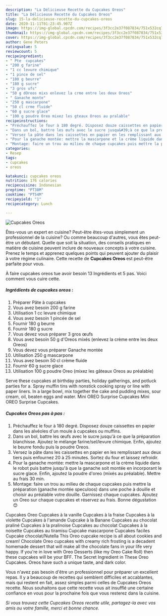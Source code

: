 ```yaml
---
description: "La Délicieuse Recette du Cupcakes Oreos"
title: "La Délicieuse Recette du Cupcakes Oreos"
slug: 15-la-delicieuse-recette-du-cupcakes-oreos
date: 2020-11-11T01:23:45.907Z
image: https://img-global.cpcdn.com/recipes/3f3cc2e37f087834/751x532cq70/cupcakes-oreos-photo-principale-de-la-recette.jpg
thumbnail: https://img-global.cpcdn.com/recipes/3f3cc2e37f087834/751x532cq70/cupcakes-oreos-photo-principale-de-la-recette.jpg
cover: https://img-global.cpcdn.com/recipes/3f3cc2e37f087834/751x532cq70/cupcakes-oreos-photo-principale-de-la-recette.jpg
author: Gene Peters
ratingvalue: 5
reviewcount: 5
recipeingredient:
- " Pte  cupcakes"
- "200 g farine"
- "1 cc levure chimique"
- "1 pince de sel"
- "180 g beurre"
- "180 g sucre"
- "3 gros ufs"
- "50 g dOreos mixs enlevez la crme entre les deux Oreos"
- " Ganache monte"
- "250 g mascarpone"
- "50 cl crme fluide"
- "60 g sucre glace"
- "100 g poudre Oreo mixez les gteaux Oreos au pralable"
recipeinstructions:
- "Préchauffez le four à 180 degré. Disposez douze caissettes en papier dans les alvéoles d&#39;un moule à cupcakes ou muffins."
- "Dans un bol, battre les œufs avec le sucre jusqu&#39;à ce que la préparation blanchisse. Ajoutez le mélange farine/sel/levure chimique. Enfin, ajoutez le beurre fondu puis la poudre Oreos."
- "Versez la pâte dans les caissettes en papier en les remplissant aux deux tiers puis enfournez 20 à 25 minutes. Sortez du four et laissez refroidir."
- "Pour la ganache montée: mettre la mascarpone et la crème liquide dans le robot puis battre jusqu&#39;à que la ganache soit montée en incorporant le sucre glace. Enfin, ajoutez la poudre d&#39;oreo (mixés au préalable). Mettre au frais 30 min."
- "Montage: faire un trou au milieu de chaque cupcakes puis mettre la préparation (ganache montée speculoos) dans une poche à douille et choisir au préalable votre douille. Garnissez chaque cupcakes. Ajoutez un Oreo sur chaque cupcakes et réservez au frais. Bonne dégustation 😊"
categories:
- Resep
tags:
- cupcakes
- oreos

katakunci: cupcakes oreos 
nutrition: 176 calories
recipecuisine: Indonesian
preptime: "PT38M"
cooktime: "PT54M"
recipeyield: "1"
recipecategory: Lunch

---
```



![Cupcakes Oreos](https://img-global.cpcdn.com/recipes/3f3cc2e37f087834/751x532cq70/cupcakes-oreos-photo-principale-de-la-recette.jpg)

Êtes-vous un expert en cuisine? Peut-être êtes-vous simplement un professionnel de la cuisine? Ou comme beaucoup d'autres, vous êtes peut-être un débutant. Quelle que soit la situation, des conseils pratiques en matière de cuisine peuvent inclure de nouveaux concepts à votre cuisine. Prenez le temps et apprenez quelques points qui peuvent ajouter du plaisir à votre régime culinaire. Cette recette de <strong> Cupcakes Oreos </strong> est peut-être parfaite pour vous.

<!--inarticleads1-->

À faire cupcakes oreos tue avoir besoin 13 Ingrédients et 5 pas. Voici comment vous cuire cette.

##### Ingrédients de cupcakes oreos :

1. Préparer  Pâte à cupcakes
1. Vous avez besoin 200 g farine
1. Utilisation 1 cc levure chimique
1. Vous avez besoin 1 pincée de sel
1. Fournir 180 g beurre
1. Fournir 180 g sucre
1. Vous devez vous préparer 3 gros œufs
1. Vous avez besoin 50 g d&#39;Oreos mixés (enlevez la crème entre les deux Oreos)
1. Vous devez vous préparer  Ganache montée
1. Utilisation 250 g mascarpone
1. Vous avez besoin 50 cl crème fluide
1. Fournir 60 g sucre glace
1. Utilisation 100 g poudre Oreo (mixez les gâteaux Oreos au préalable)


Serve these cupcakes at birthday parties, holiday gatherings, and potluck parties for a. Spray muffin tins with nonstick cooking spray or line with paper liners. In a large bowl, mix together the cake and pudding mixes, sour cream, oil, beaten eggs and water. Mini OREO Surprise Cupcakes Mini OREO Surprise Cupcakes. 

<!--inarticleads2-->

##### Cupcakes Oreos pas à pas :

1. Préchauffez le four à 180 degré. Disposez douze caissettes en papier dans les alvéoles d&#39;un moule à cupcakes ou muffins.
1. Dans un bol, battre les œufs avec le sucre jusqu&#39;à ce que la préparation blanchisse. Ajoutez le mélange farine/sel/levure chimique. Enfin, ajoutez le beurre fondu puis la poudre Oreos.
1. Versez la pâte dans les caissettes en papier en les remplissant aux deux tiers puis enfournez 20 à 25 minutes. Sortez du four et laissez refroidir.
1. Pour la ganache montée: mettre la mascarpone et la crème liquide dans le robot puis battre jusqu&#39;à que la ganache soit montée en incorporant le sucre glace. Enfin, ajoutez la poudre d&#39;oreo (mixés au préalable). Mettre au frais 30 min.
1. Montage: faire un trou au milieu de chaque cupcakes puis mettre la préparation (ganache montée speculoos) dans une poche à douille et choisir au préalable votre douille. Garnissez chaque cupcakes. Ajoutez un Oreo sur chaque cupcakes et réservez au frais. Bonne dégustation 😊


Cupcakes Oreo Cupcakes à la vanille Cupcakes à la fraise Cupcakes à la violette Cupcakes à l&#39;amande Cupcake à la Banane Cupcakes au chocolat praliné Cupcakes à la pralinoise Cupcakes au chocolat Cupcakes à la noisette Cupcakes au tiramisu Cupcake mascarpone Cupcakes faciles Cupcake chocolat/Nutella This Oreo cupcake recipe is all about cookies and cream! Chocolate Oreo cupcakes with creamy rich frosting is a decadent homemade dessert that will make all the chocolate fans in your life very happy. If you&#39;re in love with Oreo Desserts (like my Oreo Cake Roll) then these cupcakes will be your BFF. The Secret Ingredient in These Oreo Cupcakes. Oreos have such a unique taste, and dark color. 

<!--inarticleads1-->

<p>
Vous n'avez pas besoin d'être un professionnel pour préparer un excellent repas. Il y a beaucoup de recettes qui semblent difficiles et accablantes, mais qui restent en fait, assez simples parmi celles de Cupcakes Oreos recette. Nous souhaitons que cette recette vous ait insufflé une certaine confiance en vous pour la prochaine fois que vous resterez dans la cuisine.
</p>

<p>
<i>Si vous trouvez cette Cupcakes Oreos recette utile, partagez-la avec vos amis ou votre famille, merci et bonne chance.</i>
</p>
